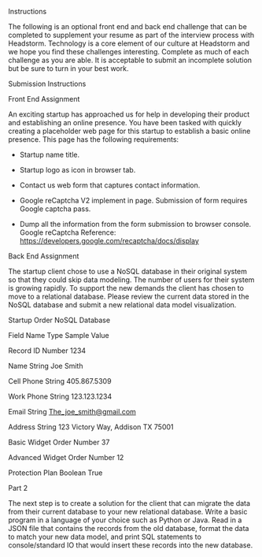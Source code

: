 
Instructions

The following is an optional front end and back end challenge that can be completed to supplement your resume as part of the interview process with Headstorm. Technology is a core element of our culture at Headstorm and we hope you find these challenges interesting. Complete as much of each challenge as you are able. It is acceptable to submit an incomplete solution but be sure to turn in your best work.

Submission Instructions

<Insert Submission Instructions>

Front End Assignment

An exciting startup has approached us for help in developing their product and establishing an online presence. You have been tasked with quickly creating a placeholder web page for this startup to establish a basic online presence. This page has the following requirements:

* Startup name title.

* Startup logo as icon in browser tab.

* Contact us web form that captures contact information.

* Google reCaptcha V2 implement in page. Submission of form requires Google captcha pass.

* Dump all the information from the form submission to browser console. Google reCaptcha Reference: https://developers.google.com/recaptcha/docs/display

Back End Assignment

The startup client chose to use a NoSQL database in their original system so that they could skip data modeling. The number of users for their system is growing rapidly. To support the new demands the client has chosen to move to a relational database. Please review the current data stored in the NoSQL database and submit a new relational data model visualization.

Startup Order NoSQL Database

Field Name Type Sample Value

Record ID Number 1234

Name String Joe Smith

Cell Phone String 405.867.5309

Work Phone String 123.123.1234

Email String The_joe_smith@gmail.com

Address String 123 Victory Way, Addison TX 75001

Basic Widget Order Number 37

Advanced Widget Order Number 12

Protection Plan Boolean True

Part 2

The next step is to create a solution for the client that can migrate the data from their current database to your new relational database. Write a basic program in a language of your choice such as Python or Java. Read in a JSON file that contains the records from the old database, format the data to match your new data model, and print SQL statements to console/standard IO that would insert these records into the new database.
